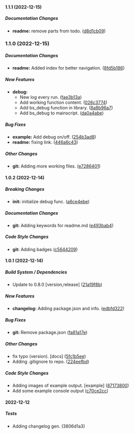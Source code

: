 #### 1.1.1 (2022-12-15)

##### Documentation Changes

* **readme:**  remove parts from todo. ([d8d1cb09](https://github.com/iptoux/bash_error_lib/commit/d8d1cb09dc038c7bd38f14ace12b2f1a31bb9dbc))

### 1.1.0 (2022-12-15)

##### Documentation Changes

* **readme:**  Added index for better navigation. ([8fd5b186](https://github.com/iptoux/bash_error_lib/commit/8fd5b1866e3d3c0b82160be15c85b83a7767f365))

##### New Features

* **debug:**
  *  New log every run. ([fae3b13a](https://github.com/iptoux/bash_error_lib/commit/fae3b13af9dc3a6fbef3d41b7e5a5f853a2553d2))
  *  Add working function content. ([026c3774](https://github.com/iptoux/bash_error_lib/commit/026c3774c426b7561b7521170f305147d8b06a86))
  *  Add bs_debug function in library. ([8a8b96a7](https://github.com/iptoux/bash_error_lib/commit/8a8b96a7ad4ba40fb4f0b89757d14c66a4012069))
  *  Add bs_debug to mainscript. ([da0a4abe](https://github.com/iptoux/bash_error_lib/commit/da0a4abe332e043a6d1aa2d2b187e53d76dd5b57))

##### Bug Fixes

* **example:**  Add debug on/off. ([254b3ad8](https://github.com/iptoux/bash_error_lib/commit/254b3ad84df05d45cdbe361e1f5738a20e313730))
* **readme:**  fixing link. ([446a6c43](https://github.com/iptoux/bash_error_lib/commit/446a6c4398eb5e0fa5441d65e405fab005702f83))

##### Other Changes

* **git:**  Adding more working files. ([e7286401](https://github.com/iptoux/bash_error_lib/commit/e72864016184e8e2eac3bb86bf5f95c865cd1f6f))

#### 1.0.2 (2022-12-14)

##### Breaking Changes

* **init:**  initialize debug func. ([a6ce4ebe](https://github.com/iptoux/bash_error_lib/commit/a6ce4ebe0e65ee3f8481c15c33a6b26f349e266a))

##### Documentation Changes

* **git:**  Adding keywords for readme.md ([e493bab4](https://github.com/iptoux/bash_error_lib/commit/e493bab493140a51f559e1c1cfe12d0f82879106))

##### Code Style Changes

* **git:**  Adding badges ([c5644209](https://github.com/iptoux/bash_error_lib/commit/c5644209b778a8d69842dfa6b768624f4bd91ea6))

#### 1.0.1 (2022-12-14)

##### Build System / Dependencies

*  Update  to 0.8.0 [version,release] ([21a19f8b](https://github.com/iptoux/bash_error_lib/commit/21a19f8b995ef7511f61958bffadcac22b2aba2c))

##### New Features

* **changelog:**  Adding package.json and info. ([edbfd322](https://github.com/iptoux/bash_error_lib/commit/edbfd322956a1dc8e7abd09a9e69d0805764baca))

##### Bug Fixes

* **git:**  Remove package.json ([fa81a17e](https://github.com/iptoux/bash_error_lib/commit/fa81a17ea4bfe35ce79fd6cea4d01d1a44306973))

##### Other Changes

*  fix typo (version). [docs] ([5fc1b5ee](https://github.com/iptoux/bash_error_lib/commit/5fc1b5ee760e29992baf10cbb28931896299e829))
*  Adding .gitignore to repo. ([224eefbd](https://github.com/iptoux/bash_error_lib/commit/224eefbd4b1db03c3d9331d54c600a171d89b5c4))

##### Code Style Changes

*  Adding images of example output.  [example] ([87173800](https://github.com/iptoux/bash_error_lib/commit/87173800cb4dc9b0ac56664ec2bf93b71d6771fc))
*  Add some example console output ([c70ce2cc](https://github.com/iptoux/bash_error_lib/commit/c70ce2cc47c757f295ec47075f28d5990a959c45))

#### 2022-12-12

##### Tests

*  Adding changelog gen. (3806d1a3)